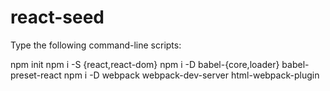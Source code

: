 # react-seed

Type the following command-line scripts:

npm init
npm i -S {react,react-dom}
npm i -D babel-{core,loader} babel-preset-react
npm i -D webpack webpack-dev-server html-webpack-plugin

